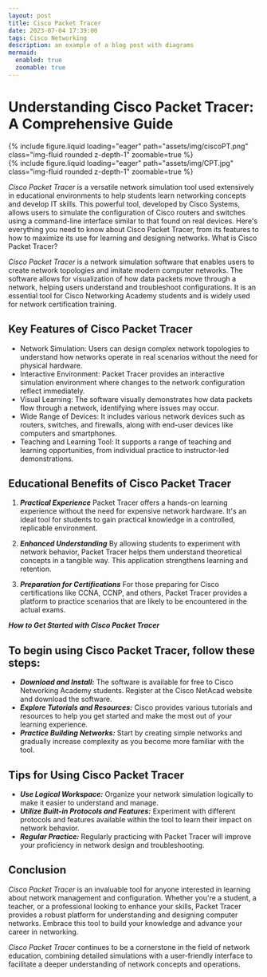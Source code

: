 ```yaml
---
layout: post
title: Cisco Packet Tracer
date: 2023-07-04 17:39:00
tags: Cisco Networking 
description: an example of a blog post with diagrams
mermaid:
  enabled: true
  zoomable: true
---
```

# Understanding Cisco Packet Tracer: A Comprehensive Guide

<div class="row mt-3">
    <div class="col-sm mt-3 mt-md-0">
        {% include figure.liquid loading="eager" path="assets/img/ciscoPT.png" class="img-fluid rounded z-depth-1" zoomable=true %}
    </div>
    <div class="col-sm mt-3 mt-md-0">
        {% include figure.liquid loading="eager" path="assets/img/CPT.jpg" class="img-fluid rounded z-depth-1" zoomable=true %}
    </div>
</div>

_Cisco Packet Tracer_ is a versatile network simulation tool used extensively in educational environments to help students learn networking concepts and develop IT skills. This powerful tool, developed by Cisco Systems, allows users to simulate the configuration of Cisco routers and switches using a command-line interface similar to that found on real devices. Here's everything you need to know about Cisco Packet Tracer, from its features to how to maximize its use for learning and designing networks.
What is Cisco Packet Tracer?

_Cisco Packet Tracer_ is a network simulation software that enables users to create network topologies and imitate modern computer networks. The software allows for visualization of how data packets move through a network, helping users understand and troubleshoot configurations. It is an essential tool for Cisco Networking Academy students and is widely used for network certification training.

## Key Features of Cisco Packet Tracer

  - Network Simulation: Users can design complex network topologies to understand how networks operate in real scenarios without the need for physical hardware.
  - Interactive Environment: Packet Tracer provides an interactive simulation environment where changes to the network configuration reflect immediately.
  - Visual Learning: The software visually demonstrates how data packets flow through a network, identifying where issues may occur.
  - Wide Range of Devices: It includes various network devices such as routers, switches, and firewalls, along with end-user devices like computers and smartphones.
  - Teaching and Learning Tool: It supports a range of teaching and learning opportunities, from individual practice to instructor-led demonstrations.

## Educational Benefits of Cisco Packet Tracer
1. ***Practical Experience*** Packet Tracer offers a hands-on learning experience without the need for expensive network hardware. It's an ideal tool for students to gain practical knowledge in a controlled, replicable environment.

2. ***Enhanced Understanding*** By allowing students to experiment with network behavior, Packet Tracer helps them understand theoretical concepts in a tangible way. This application strengthens learning and retention.
3. ***Preparation for Certifications*** For those preparing for Cisco certifications like CCNA, CCNP, and others, Packet Tracer provides a platform to practice scenarios that are likely to be encountered in the actual exams.

***How to Get Started with Cisco Packet Tracer***

## To begin using Cisco Packet Tracer, follow these steps:

 - ***Download and Install:*** The software is available for free to Cisco Networking Academy students. Register at the Cisco NetAcad website and download the software.
 - ***Explore Tutorials and Resources:*** Cisco provides various tutorials and resources to help you get started and make the most out of your learning experience.
 - ***Practice Building Networks:*** Start by creating simple networks and gradually increase complexity as you become more familiar with the tool.

## Tips for Using Cisco Packet Tracer

  - ***Use Logical Workspace:*** Organize your network simulation logically to make it easier to understand and manage.
  - ***Utilize Built-in Protocols and Features:*** Experiment with different protocols and features available within the tool to learn their impact on network behavior.
  - ***Regular Practice:*** Regularly practicing with Packet Tracer will improve your proficiency in network design and troubleshooting.

## Conclusion

_Cisco Packet Tracer_ is an invaluable tool for anyone interested in learning about network management and configuration. Whether you're a student, a teacher, or a professional looking to enhance your skills, Packet Tracer provides a robust platform for understanding and designing computer networks. Embrace this tool to build your knowledge and advance your career in networking.

_Cisco Packet Tracer_ continues to be a cornerstone in the field of network education, combining detailed simulations with a user-friendly interface to facilitate a deeper understanding of network concepts and operations.
